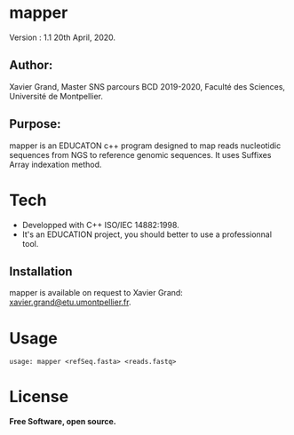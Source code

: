 # mapper
Version : 1.1
20th April, 2020.

## Author:
Xavier Grand, 
Master SNS parcours BCD 2019-2020, 
Faculté des Sciences, Université de Montpellier.

## Purpose:
mapper is an EDUCATON c++ program designed to map reads nucleotidic sequences from NGS to reference genomic sequences. 
It uses Suffixes Array indexation method.

# Tech

  - Developped with C++ ISO/IEC 14882:1998.
  - It's an EDUCATION project, you should better to use a professionnal tool.

## Installation

mapper is available on request to Xavier Grand: xavier.grand@etu.umontpellier.fr.

# Usage

```console
usage: mapper <refSeq.fasta> <reads.fastq>
```

# License

**Free Software, open source.**